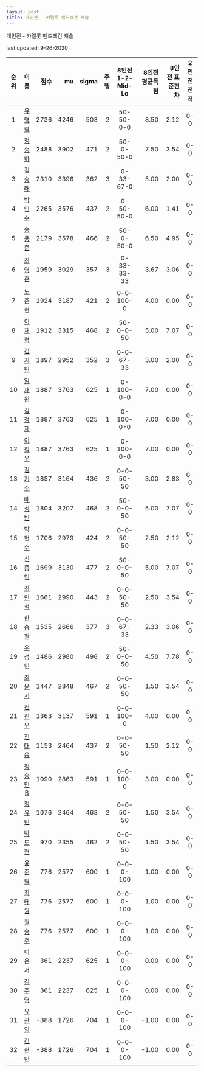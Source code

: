 ```yaml
---
layout: post
title: 개인전 - 카멜롯 펜드래건 캐슬
---
```



개인전 - 카멜롯 펜드래건 캐슬


last updated: 9-26-2020

| 순위 | 이름 | 점수 | mu | sigma | 주행 | 8인전 1-2-Mid-Lo | 8인전 평균득점 | 8인전 표준편차 | 2인전 전적 |
|:---:|:---:|---:|---:|---:|---:|:---:|---:|---:|:---:|
| 1 | [유영혁](../yuyeonghyeok) | 2736 | 4246 | 503 | 2 | 50-50-0-0 | 8.50 | 2.12 | 0-0 |
| 2 | [정승하](../jeongseungha) | 2488 | 3902 | 471 | 2 | 50-0-50-0 | 7.50 | 3.54 | 0-0 |
| 3 | [김승래](../gimseungrae) | 2310 | 3396 | 362 | 3 | 0-33-67-0 | 5.00 | 2.00 | 0-0 |
| 4 | [박인수](../bakinsu) | 2265 | 3576 | 437 | 2 | 0-50-50-0 | 6.00 | 1.41 | 0-0 |
| 5 | [송용준](../songyongjun) | 2179 | 3578 | 466 | 2 | 50-0-50-0 | 6.50 | 4.95 | 0-0 |
| 6 | [최영훈](../choiyeonghun) | 1959 | 3029 | 357 | 3 | 0-33-33-33 | 3.67 | 3.06 | 0-0 |
| 7 | [노준현](../nojunhyeon) | 1924 | 3187 | 421 | 2 | 0-0-100-0 | 4.00 | 0.00 | 0-0 |
| 8 | [이재혁](../ijaehyeok) | 1912 | 3315 | 468 | 2 | 50-0-0-50 | 5.00 | 7.07 | 0-0 |
| 9 | [김지민](../gimjimin) | 1897 | 2952 | 352 | 3 | 0-0-67-33 | 3.00 | 2.00 | 0-0 |
| 10 | [임재원](../imjaewon) | 1887 | 3763 | 625 | 1 | 0-100-0-0 | 7.00 | 0.00 | 0-0 |
| 11 | [김정제](../gimjeongje) | 1887 | 3763 | 625 | 1 | 0-100-0-0 | 7.00 | 0.00 | 0-0 |
| 12 | [이정우](../ijeongu) | 1887 | 3763 | 625 | 1 | 0-100-0-0 | 7.00 | 0.00 | 0-0 |
| 13 | [김기수](../gimgisu) | 1857 | 3164 | 436 | 2 | 0-0-50-50 | 3.00 | 2.83 | 0-0 |
| 14 | [배성빈](../baeseongbin) | 1804 | 3207 | 468 | 2 | 50-0-0-50 | 5.00 | 7.07 | 0-0 |
| 15 | [박현수](../bakhyeonsu) | 1706 | 2979 | 424 | 2 | 0-0-50-50 | 2.50 | 2.12 | 0-0 |
| 16 | [신종민](../shinjongmin) | 1699 | 3130 | 477 | 2 | 50-0-0-50 | 5.00 | 7.07 | 0-0 |
| 17 | [최민석](../choiminseok) | 1661 | 2990 | 443 | 2 | 0-0-50-50 | 2.50 | 3.54 | 0-0 |
| 18 | [한승철](../hanseungcheol) | 1535 | 2666 | 377 | 3 | 0-0-67-33 | 2.33 | 3.06 | 0-0 |
| 19 | [우성민](../useongmin) | 1486 | 2980 | 498 | 2 | 50-0-0-50 | 4.50 | 7.78 | 0-0 |
| 20 | [최윤서](../choiyunseo) | 1447 | 2848 | 467 | 2 | 0-0-50-50 | 1.50 | 3.54 | 0-0 |
| 21 | [전진우](../jeonjinwoo) | 1363 | 3137 | 591 | 1 | 0-0-100-0 | 4.00 | 0.00 | 0-0 |
| 22 | [전대웅](../jeondaewoong) | 1153 | 2464 | 437 | 2 | 0-0-50-50 | 1.50 | 2.12 | 0-0 |
| 23 | [정승민B](../jeongseungminb) | 1090 | 2863 | 591 | 1 | 0-0-100-0 | 3.00 | 0.00 | 0-0 |
| 24 | [정유민](../jeongyumin) | 1076 | 2464 | 463 | 2 | 0-0-50-50 | 1.50 | 3.54 | 0-0 |
| 25 | [박도현](../bakdohyeon) | 970 | 2355 | 462 | 2 | 0-0-50-50 | 1.50 | 3.54 | 0-0 |
| 26 | [윤준혁](../yunjunhyeok) | 776 | 2577 | 600 | 1 | 0-0-0-100 | 1.00 | 0.00 | 0-0 |
| 27 | [최태원](../choitaiwon) | 776 | 2577 | 600 | 1 | 0-0-0-100 | 1.00 | 0.00 | 0-0 |
| 28 | [권승주](../glamint) | 776 | 2577 | 600 | 1 | 0-0-0-100 | 1.00 | 0.00 | 0-0 |
| 29 | [이은서](../ieunseo) | 361 | 2237 | 625 | 1 | 0-0-0-100 | 0.00 | 0.00 | 0-0 |
| 30 | [김주영](../gimjuyeong) | 361 | 2237 | 625 | 1 | 0-0-0-100 | 0.00 | 0.00 | 0-0 |
| 31 | [유관영](../yugwanyeong) | -388 | 1726 | 704 | 1 | 0-0-0-100 | -1.00 | 0.00 | 0-0 |
| 32 | [김현민](../gimhyunmin) | -388 | 1726 | 704 | 1 | 0-0-0-100 | -1.00 | 0.00 | 0-0 |
